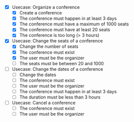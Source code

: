 - [X] Usecase: Organize a conference
    - [X] Create a conference
    - [X] The conference must happen in at least 3 days
    - [X] The conference must have a maximum of 1000 seats
    - [X] The conference must have at least 20 seats
    - [X] The conference is too long (> 3 hours)

- [X] Usecase: Change the seats of a conference
    - [X] Change the number of seats
    - [X] The conference must exist
    - [X] The user must be the organizer
    - [ ] The seats must be between 20 and 1000

- [ ] Usecase: Change the dates of a conference
    - [ ] Change the dates
    - [ ] The conference must exist
    - [ ] The user must be the organizer
    - [ ] The conference must happen in at least 3 days
    - [ ] The duration must be less than 3 hours

- [ ] Usecase: Cancel a conference
    - [ ] The conference must exist
    - [ ] The user must be the organizer